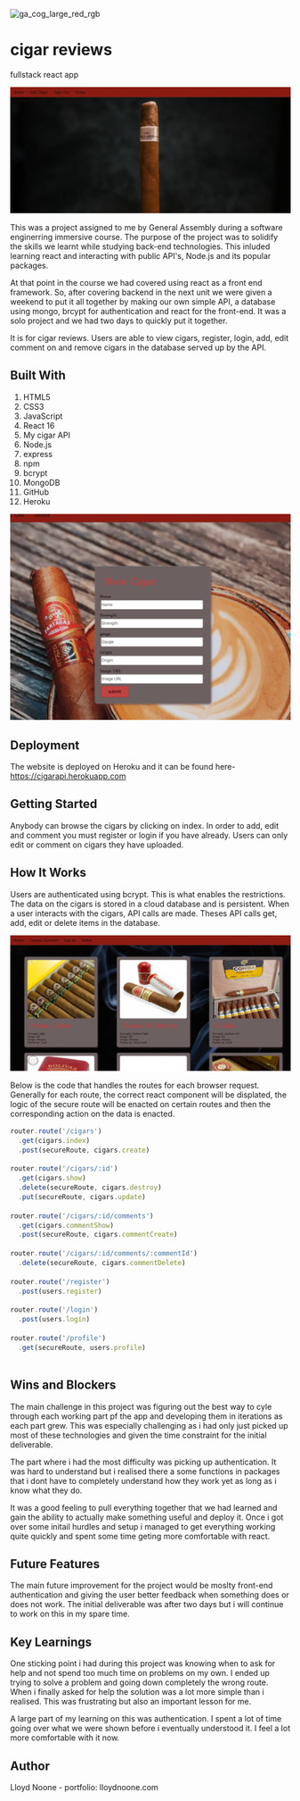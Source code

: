 ![ga_cog_large_red_rgb](https://cloud.githubusercontent.com/assets/40461/8183776/469f976e-1432-11e5-8199-6ac91363302b.png)

# cigar reviews
fullstack react app

![image](https://github.com/lloydnoone/cigarreviews/blob/master/Screenshot%202019-10-22%20at%2021.05.09.png?raw=true)

This was a project assigned to me by General Assembly during a software enginerring immersive course. The purpose of the project was to solidify the skills we learnt while studying back-end technologies. This inluded learning react and interacting with public API's, Node.js and its popular packages. 

At that point in the course we had covered using react as a front end framework. So, after covering backend in the next unit we were given a weekend to put it all together by making our own simple API, a database using mongo, brcypt for authentication and react for the front-end. It was a solo project and we had two days to quickly put it together.

It is for cigar reviews. Users are able to view cigars, register, login, add, edit comment on and remove cigars in the database served up by the API.

## Built With

1. HTML5
2. CSS3
3. JavaScript
4. React 16
5. My cigar API
6. Node.js
7. express
8. npm
9. bcrypt
10. MongoDB
11. GitHub
12. Heroku

![image](https://github.com/lloydnoone/cigarreviews/blob/master/Screenshot%202019-10-22%20at%2021.06.00.png?raw=true)

## Deployment

The website is deployed on Heroku and it can be found here- https://cigarapi.herokuapp.com

## Getting Started

Anybody can browse the cigars by clicking on index. In order to add, edit and comment you must register or login if you have already. Users can only edit or comment on cigars they have uploaded. 

## How It Works

Users are authenticated using bcrypt. This is what enables the restrictions. The data on the cigars is stored in a cloud database and is persistent. When a user interacts with the cigars, API calls are made. Theses API calls get, add, edit or delete items in the database.

![image](https://github.com/lloydnoone/cigarreviews/blob/master/Screenshot%202019-10-22%20at%2021.07.04.png?raw=true)

Below is the code that handles the routes for each browser request. Generally for each route, the correct react component will be displated, the logic of the secure route will be enacted on certain routes and then the corresponding action on the data is enacted.

```javascript
router.route('/cigars')
  .get(cigars.index)
  .post(secureRoute, cigars.create)

router.route('/cigars/:id')
  .get(cigars.show)
  .delete(secureRoute, cigars.destroy)
  .put(secureRoute, cigars.update)

router.route('/cigars/:id/comments')
  .get(cigars.commentShow)
  .post(secureRoute, cigars.commentCreate)

router.route('/cigars/:id/comments/:commentId')
  .delete(secureRoute, cigars.commentDelete)

router.route('/register')
  .post(users.register)

router.route('/login')
  .post(users.login)

router.route('/profile')
  .get(secureRoute, users.profile)
  
```

## Wins and Blockers

The main challenge in this project was figuring out the best way to cyle through each working part pf the app and developing them in iterations as each part grew. This was especially challenging as i had only just picked up most of these technologies and given the time constraint for the initial deliverable.

The part where i had the most difficulty was picking up authentication. It was hard to understand but i realised there a some functions in packages that i dont have to completely understand how they work yet as long as i know what they do.

It was a good feeling to pull everything together that we had learned and gain the ability to actually make something useful and deploy it. Once i got over some initail hurdles and setup i managed to get everything working quite quickly and spent some time geting more comfortable with react. 

## Future Features

The main future improvement for the project would be moslty front-end authentication and giving the user better feedback when something does or does not work. The initial deliverable was after two days but i will continue to work on this in my spare time.

## Key Learnings

One sticking point i had during this project was knowing when to ask for help and not spend too much time on problems on my own. I ended up trying to solve a problem and going down completely the wrong route. When i finally asked for help the solution was a lot more simple than i realised. This was frustrating but also an important lesson for me.

A large part of my learning on this was authentication. I spent a lot of time going over what we were shown before i eventually understood it. I feel a lot more comfortable with it now.

## Author 

Lloyd Noone - portfolio: lloydnoone.com
